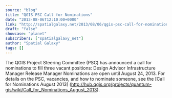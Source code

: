 ```yaml
---
source: "blog"
title: "QGIS PSC Call for Nominations"
date: "2013-08-06T12:10:00+0000"
link: "http://spatialgalaxy.net/2013/08/06/qgis-psc-call-for-nominations/"
draft: "false"
showcase: "planet"
subscribers: ["spatialgalaxy_net"]
author: "Spatial Galaxy"
tags: []
---
```


The QGIS Project Steering Committee (PSC) has announced a call for nominations to fill three vacant positions:
 Design Advisor Infrastructure Manager Release Manager  Nominations are open until August 24, 2013. For details on the PSC, vacancies, and how to nominate someone, see the [Call for Nominations August 2013] (http://hub.qgis.org/projects/quantum-gis/wiki/Call_for_Nominations_August_2013).
